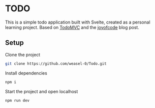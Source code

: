 # TODO

This is a simple todo application built with Svelte, created as a personal learning project. Based on [TodoMVC](https://todomvc.com) and the [joyofcode](https://joyofcode.xyz/svelte-todo-app#the-project) blog post.

## Setup

Clone the project

```sh
git clone https://github.com/weasel-0/Todo.git
```

Install dependencies


```sh
npm i
```

Start the project and open localhost

```sh
npm run dev
```
